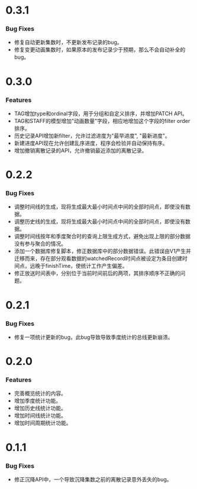 # 0.3.1
### Bug Fixes
* 修复自动更新集数时，不更新发布记录的bug。
* 修复变更动画集数时，如果原本的发布记录少于预期，那么不会自动补全的bug。

# 0.3.0
### Features
* TAG增加type和ordinal字段，用于分组和自定义排序，并增加PATCH API。
* TAG和STAFF的模型增加"动画数量"字段，相应地增加这个字段的filter order排序。
* 历史记录API增加新filter，允许过滤进度为"最早进度", "最新进度"。
* 新建进度API现在允许创建乱序进度，程序会检验并自动保持有序。
* 增加撤销离散记录的API，允许撤销最近添加的离散记录。

# 0.2.2
### Bug Fixes
* 调整时间线的生成，现将生成最大最小时间点中间的全部时间点，即使没有数据。
* 调整历史线的生成，现将生成最大最小时间点中间的全部时间点，即使没有数据。
* 调整时间线按年和季度聚合时的查询上限生成方式，避免出现上限的部分数据没有参与聚合的情况。
* 添加一个数据库修复脚本，修正数据库中的部分数据错误。此错误由V1产生并迁移而来，存在部分观看数据的watchedRecord时间点被设定为条目创建时间点，远晚于finishTime，使统计工作产生偏差。
* 修正放送时间表中，分别位于当前时间前后的两项，其排序顺序不正确的问题。

# 0.2.1
### Bug Fixes
* 修复一项统计更新的bug，此bug导致导致季度统计的总线更新崩溃。

# 0.2.0
### Features
* 完善概览统计的内容。
* 增加季度统计功能。
* 增加历史线统计功能。
* 增加时间线统计功能。
* 增加时间周期统计功能。

# 0.1.1
### Bug Fixes
* 修正沉降API中，一个导致沉降集数之前的离散记录意外丢失的bug。